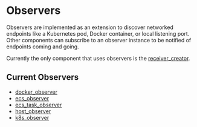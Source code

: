 # Observers

Observers are implemented as an extension to discover networked endpoints like a Kubernetes pod, Docker container, or local listening port. Other components can subscribe to an observer instance to be notified of endpoints coming and going.

Currently the only component that uses observers is the [receiver_creator](../../receiver/receivercreator/README.md).

## Current Observers

* [docker_observer](dockerobserver/README.md)
* [ecs_observer](ecsobserver/README.md)
* [ecs_task_observer](ecstaskobserver/README.md)
* [host_observer](hostobserver/README.md)
* [k8s_observer](k8sobserver/README.md)

